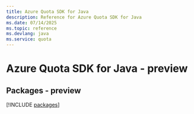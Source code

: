 ```yaml
---
title: Azure Quota SDK for Java
description: Reference for Azure Quota SDK for Java
ms.date: 07/14/2025
ms.topic: reference
ms.devlang: java
ms.service: quota
---
```

# Azure Quota SDK for Java - preview
## Packages - preview
[!INCLUDE [packages](quota-index.md)]
